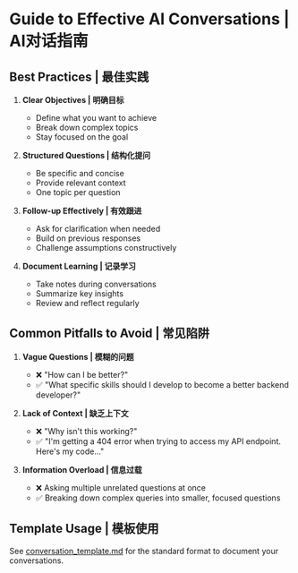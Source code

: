 # Guide to Effective AI Conversations | AI对话指南

## Best Practices | 最佳实践

1. **Clear Objectives | 明确目标**
   - Define what you want to achieve
   - Break down complex topics
   - Stay focused on the goal

2. **Structured Questions | 结构化提问**
   - Be specific and concise
   - Provide relevant context
   - One topic per question

3. **Follow-up Effectively | 有效跟进**
   - Ask for clarification when needed
   - Build on previous responses
   - Challenge assumptions constructively

4. **Document Learning | 记录学习**
   - Take notes during conversations
   - Summarize key insights
   - Review and reflect regularly

## Common Pitfalls to Avoid | 常见陷阱

1. **Vague Questions | 模糊的问题**
   - ❌ "How can I be better?"
   - ✅ "What specific skills should I develop to become a better backend developer?"

2. **Lack of Context | 缺乏上下文**
   - ❌ "Why isn't this working?"
   - ✅ "I'm getting a 404 error when trying to access my API endpoint. Here's my code..."

3. **Information Overload | 信息过载**
   - ❌ Asking multiple unrelated questions at once
   - ✅ Breaking down complex queries into smaller, focused questions

## Template Usage | 模板使用

See [conversation_template.md](../templates/conversation_template.md) for the standard format to document your conversations.
